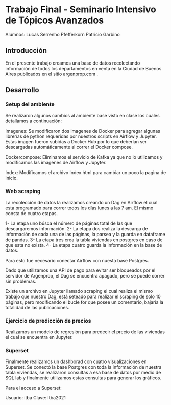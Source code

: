 # Trabajo Final - Seminario Intensivo de Tópicos Avanzados

Alumnos: Lucas Serrenho Pfefferkorn
                Patricio Garbino


## Introducción

En el presente trabajo creamos una base de datos recolectando información de todos los departamentos en venta en la Ciudad de Buenos Aires publicados en el sitio argenprop.com .

## Desarrollo

### Setup del ambiente

Se realizaron algunos cambios al ambiente base visto en clase los cuales detallamos a continuación:

Imagenes: Se modificaron dos imagenes de Docker para agregar algunas librerías de python requeridas por nuestros scripts en Airflow y Jupyter. Estas imagen fueron subidas a Docker Hub por lo que deberían ser descargadas automáticamente al correr el Docker compose.

Dockercompose: Eliminamos el servicio de Kafka ya que no lo utilizamos y modificamos las imagenes de Airflow y Jupyter.

Index: Modificamos el archivo Index.html para cambiar un poco la pagina de inicio.

### Web scraping

La recolección de datos la realizamos creando un Dag en Airflow el cual esta programado para correr todos los días lunes a las 7 am. El mismo consta de cuatro etapas. 

1- La etapa uno búsca el número de páginas total de las que descargaremos información.
2- La etapa dos realiza la descarga de información de cada una de las páginas, la parsea y la guarda en dataframe de pandas.
3- La etapa tres crea la tabla viviendas en postgres en caso de que esta no exista.
4- La etapa cuatro guarda la información en la base de datos.

Para esto fue necesario conectar Airflow con nuesta base Postgres.

Dado que utilizamos una API de pago para evitar ser bloqueados por el servidor de Argenprop, el Dag se encuentra apagado, pero se puede correr sin problemas.

Existe un archivo en Jupyter llamado scraping el cual realiza el mismo trabajo que nuestro Dag, está seteado para realizar el scraping de sólo 10 páginas, pero modificando el bucle for que posee un comentario, bajaría la totalidad de las publicaciones.

### Ejercicio de predicción de precios

Realizamos un modelo de regresión para predecir el precio de las viviendas el cual se encuentra en Jupyter.

### 

### Superset

Finalmente realizamos un dashborad con cuatro visualizaciones en Superset. Se conectó la base Postgres con toda la información de nuestra tabla viviendas, se realizaron consultas a esa base de datos por medio de SQL lab y finalmente utilizamos estas consultas para generar los gráficos.

Para el acceso a Superset:

Usuario: itba
Clave: Itba2021








